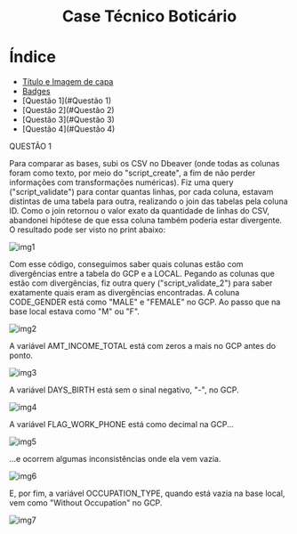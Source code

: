 <h1 align="center"> Case Técnico Boticário </h1>

# Índice 

* [Título e Imagem de capa](#Título-e-Imagem-de-capa)
* [Badges](#badges)
* [Questão 1](#Questão 1)
* [Questão 2](#Questão 2)
* [Questão 3](#Questão 3)
* [Questão 4](#Questão 4)




QUESTÃO 1

Para comparar as bases, subi os CSV no Dbeaver (onde todas as colunas foram como texto, por meio do "script_create", a fim de não perder informações com transformações numéricas). 
Fiz uma query ("script_validate") para contar quantas linhas, por cada coluna, estavam distintas de uma tabela para outra, realizando o join das tabelas pela coluna ID. Como o join retornou o valor exato da quantidade de linhas do CSV, abandonei hipótese de que essa coluna também poderia estar divergente. O resultado pode ser visto no print abaixo:

![img1](https://github.com/user-attachments/assets/36bd055e-1f8d-428e-9041-51e771d06b22)

Com esse código, conseguimos saber quais colunas estão com divergências entre a tabela do GCP e a LOCAL.
Pegando as colunas que estão com divergências, fiz outra query ("script_validate_2") para saber exatamente quais eram as divergências encontradas.
A coluna CODE_GENDER está como "MALE" e "FEMALE" no GCP. Ao passo que na base local estava como "M" ou "F".

![img2](https://github.com/user-attachments/assets/33800b1a-9b76-40f9-8bf8-6b7b99449f3a)

A variável AMT_INCOME_TOTAL está com zeros a mais no GCP antes do ponto.

![img3](https://github.com/user-attachments/assets/17e49e18-630c-4b6b-a8de-4f4717e18e16)

A variável DAYS_BIRTH está sem o sinal negativo, "-", no GCP.

![img4](https://github.com/user-attachments/assets/c14bf737-897f-4edf-99e5-17638b16c2c9)

A variável FLAG_WORK_PHONE está como decimal na GCP...

![img5](https://github.com/user-attachments/assets/3cea9013-6027-43ce-8923-b65d69dd9384)

...e ocorrem algumas inconsistências onde ela vem vazia.

![img6](https://github.com/user-attachments/assets/1c306216-8162-43de-b619-32ae120139a7)

E, por fim, a variável OCCUPATION_TYPE, quando está vazia na base local, vem como "Without Occupation" no GCP.

![img7](https://github.com/user-attachments/assets/06aceecb-f7c0-4804-ae1a-241f1b71ace0)

